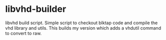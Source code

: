 libvhd-builder
==============

libvhd build script. Simple script to checkout blktap code and compile
the vhd library and utils. This builds my version which adds a vhdutil
command to convert to raw.

